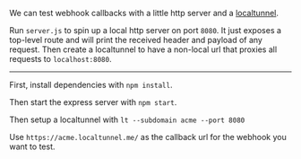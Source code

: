 We can test webhook callbacks with a little http server and a [localtunnel](https://localtunnel.github.io/www/).

Run `server.js` to spin up a local http server on port `8080`. It just exposes a top-level route and will print the received header and payload of any request. Then create a localtunnel to have a non-local url that proxies all requests to `localhost:8080`.

---

First, install dependencies with `npm install`.

Then start the express server with `npm start`.

Then setup a localtunnel with `lt --subdomain acme --port 8080` 

Use `https://acme.localtunnel.me/` as the callback url for the webhook you want to test.
